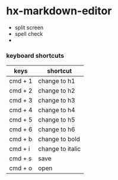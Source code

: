 # hx-markdown-editor

- split screen
- spell check
-



### keyboard shortcuts


keys     | shortcut
--- | ---
cmd + 1 | change to h1
cmd + 2 | change to h2
cmd + 3 | change to h3
cmd + 4 | change to h4
cmd + 5 | change to h5
cmd + 6 | change to h6
cmd + b | change to bold
cmd + i | change to italic
cmd + s | save
cmd + o | open